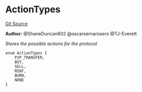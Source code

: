 # ActionTypes
[Git Source](https://github.com/thrackle-io/tron/blob/8f8cd9f0e8cf797290e5a764c49efd646c572381/src/common/ActionEnum.sol)

**Author:**
@ShaneDuncan602 @oscarsernarosero @TJ-Everett

*Stores the possible actions for the protocol*


```solidity
enum ActionTypes {
    P2P_TRANSFER,
    BUY,
    SELL,
    MINT,
    BURN,
    NONE
}
```

